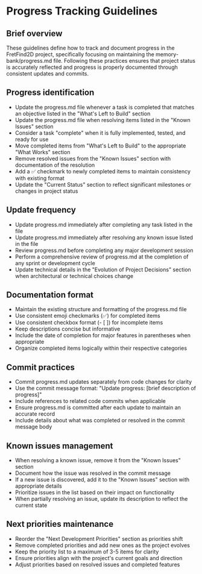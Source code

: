 # Progress Tracking Guidelines

## Brief overview
These guidelines define how to track and document progress in the FretFind2D project, specifically focusing on maintaining the memory-bank/progress.md file. Following these practices ensures that project status is accurately reflected and progress is properly documented through consistent updates and commits.

## Progress identification
- Update the progress.md file whenever a task is completed that matches an objective listed in the "What's Left to Build" section
- Update the progress.md file when resolving items listed in the "Known Issues" section
- Consider a task "complete" when it is fully implemented, tested, and ready for use
- Move completed items from "What's Left to Build" to the appropriate "What Works" section
- Remove resolved issues from the "Known Issues" section with documentation of the resolution
- Add a ✅ checkmark to newly completed items to maintain consistency with existing format
- Update the "Current Status" section to reflect significant milestones or changes in project status

## Update frequency
- Update progress.md immediately after completing any task listed in the file
- Update progress.md immediately after resolving any known issue listed in the file
- Review progress.md before completing any major development session
- Perform a comprehensive review of progress.md at the completion of any sprint or development cycle
- Update technical details in the "Evolution of Project Decisions" section when architectural or technical choices change

## Documentation format
- Maintain the existing structure and formatting of the progress.md file
- Use consistent emoji checkmarks (✅) for completed items
- Use consistent checkbox format (- [ ]) for incomplete items
- Keep descriptions concise but informative
- Include the date of completion for major features in parentheses when appropriate
- Organize completed items logically within their respective categories

## Commit practices
- Commit progress.md updates separately from code changes for clarity
- Use the commit message format: "Update progress: [brief description of progress]"
- Include references to related code commits when applicable
- Ensure progress.md is committed after each update to maintain an accurate record
- Include details about what was completed or resolved in the commit message body

## Known issues management
- When resolving a known issue, remove it from the "Known Issues" section
- Document how the issue was resolved in the commit message
- If a new issue is discovered, add it to the "Known Issues" section with appropriate details
- Prioritize issues in the list based on their impact on functionality
- When partially resolving an issue, update its description to reflect the current state

## Next priorities maintenance
- Reorder the "Next Development Priorities" section as priorities shift
- Remove completed priorities and add new ones as the project evolves
- Keep the priority list to a maximum of 3-5 items for clarity
- Ensure priorities align with the project's current goals and direction
- Adjust priorities based on resolved issues and completed features
